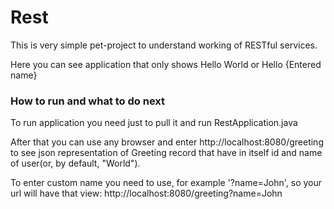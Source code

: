 # Rest

This is very simple pet-project to understand working of RESTful services.

Here you can see application that only shows Hello World or Hello {Entered name}

### How to run and what to do next

To run application you need just to pull it and run RestApplication.java

After that you can use any browser and enter http://localhost:8080/greeting to see json representation of Greeting 
record that have in itself id and name of user(or, by default, "World").

To enter custom name you need to use, for example '?name=John', so your url will have that view:
http://localhost:8080/greeting?name=John
